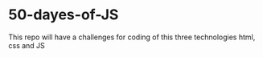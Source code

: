 # 50-dayes-of-JS
This repo will have a challenges for coding of this three technologies html, css and JS
